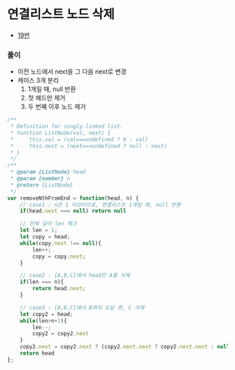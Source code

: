 
# 연결리스트 노드 삭제
  - [19번](https://leetcode.com/problems/remove-nth-node-from-end-of-list/submissions/)

### 풀이
  - 이전 노드에서 next을 그 다음 next로 변경
  - 케이스 3개 분리
    1. 1개일 때, null 반환
    2. 첫 헤드만 제거
    3. 두 번째 이후 노드 제거

  ```javascript
  /**
   * Definition for singly-linked list.
   * function ListNode(val, next) {
   *     this.val = (val===undefined ? 0 : val)
   *     this.next = (next===undefined ? null : next)
   * }
   */
  /**
   * @param {ListNode} head
   * @param {number} n
   * @return {ListNode}
   */
  var removeNthFromEnd = function(head, n) {
      // case1 : n은 1 이상이므로, 연결리스트 1개일 때, null 반환
      if(head.next === null) return null

      // 전체 길이 len 체크
      let len = 1;
      let copy = head;
      while(copy.next !== null){
          len++;
          copy = copy.next;
      }

      // case2 : [A,B,C]에서 head인 A를 삭제
      if(len === n){
          return head.next;
      }

      // case3 : [A,B,C]에서 B까지 도달 후, C 삭제
      let copy2 = head;
      while(len>n+1){
          len--;
          copy2 = copy2.next
      }
      copy2.next = copy2.next ? (copy2.next.next ? copy2.next.next : null) : null
      return head
  };
  ```